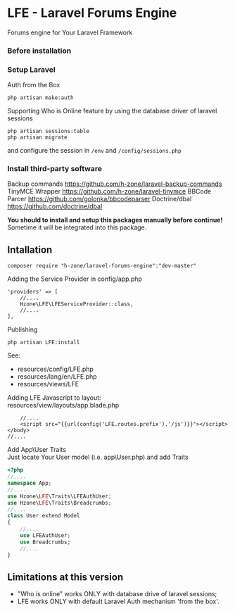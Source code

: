 # LFE - Laravel Forums Engine
Forums engine for Your Laravel Framework

### Before installation

### Setup Laravel

Auth from the Box
```
php artisan make:auth
```

Supporting Who is Online feature by using the database driver of laravel sessions
```
php artisan sessions:table
php artisan migrate
```
and configure the session in `/env` and `/config/sessions.php`

### Install third-party software
Backup commands https://github.com/h-zone/laravel-backup-commands
TinyMCE Wrapper https://github.com/h-zone/laravel-tinymce
BBCode Parcer https://github.com/golonka/bbcodeparser
Doctrine/dbal https://github.com/doctrine/dbal

**You should to install and setup this packages manually before continue!**
Sometime it will be integrated into this package.

## Intallation
```
composer require "h-zone/laravel-forums-engine":"dev-master"
```

Adding the Service Provider in config/app.php
```
'providers' => [
    //....
    Hzone\LFE\LFEServiceProvider::class,
    //....
],
```

Publishing
```
php artisan LFE:install
```
See:
* resources/config/LFE.php
* resources/lang/en/LFE.php
* resources/views/LFE

Adding LFE Javascript to layout:<br />
resources/view/layouts/app.blade.php
```
    //....
    <script src="{{url(config('LFE.routes.prefix').'/js')}}"></script>
</body>
//....
```

Add App\User Traits<br />
Just locate Your User model (i.e. app\User.php)
and add Traits
```php
<?php
//....
namespace App;
//....
use Hzone\LFE\Traits\LFEAuthUser;
use Hzone\LFE\Traits\Breadcrumbs;
//....
class User extend Model
{
    //....
    use LFEAuthUser;
    use Breadcrumbs;
    //....
}
```

## Limitations at this version
- "Who is online" works ONLY with database drive of laravel sessions;
- LFE works ONLY with default Laravel Auth mechanism 'from the box'.
